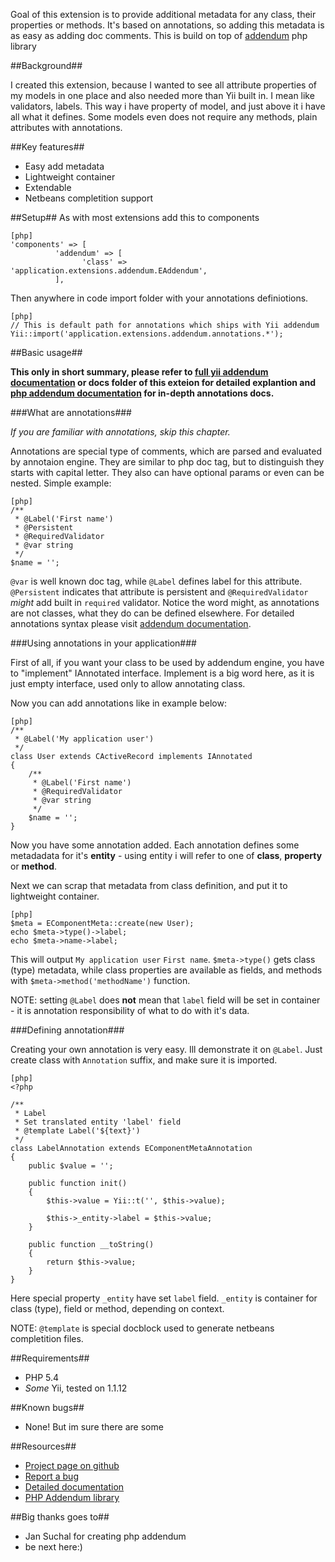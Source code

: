 Goal of this extension is to provide additional metadata for any class, their properties or methods.
It's based on annotations, so adding this metadata is as easy as adding doc comments. This is build on top of [addendum](http://code.google.com/p/addendum/) php library

##Background##

I created this extension, because I wanted to see all attribute properties of my models in one place and also needed more than Yii built in. I mean like validators, labels. This way i have property of model, and just above it i have all what it defines. Some models even does not require any methods, plain attributes with annotations.

##Key features##

* Easy add metadata
* Lightweight container
* Extendable
* Netbeans completition support

##Setup##
As with most extensions add this to components
~~~
[php]
'components' => [
		  'addendum' => [
				'class' => 'application.extensions.addendum.EAddendum',
		  ],
~~~
Then anywhere in code import folder with your annotations definiotions.
~~~
[php]
// This is default path for annotations which ships with Yii addendum
Yii::import('application.extensions.addendum.annotations.*');
~~~

##Basic usage##

**This only in short summary, please refer to [full yii addendum documentation](http://maslosoft.com/en/yii-addendum/) or docs folder of this exteion for detailed explantion and [php addendum documentation](http://code.google.com/p/addendum/w/list) for in-depth annotations docs.**

###What are annotations###

*If you are familiar with annotations, skip this chapter.*

Annotations are special type of comments, which are parsed and evaluated by annotaion engine. They are similar to php doc tag, but to distinguish they starts with capital letter. They also can have optional params or even can be nested. Simple example:
~~~
[php]
/**
 * @Label('First name')
 * @Persistent
 * @RequiredValidator
 * @var string
 */
$name = '';
~~~
`@var` is well known doc tag, while `@Label` defines label for this attribute. `@Persistent` indicates that attribute is persistent and `@RequiredValidator` *might* add built in `required` validator. Notice the word might, as annotations are not classes, what they do can be defined elsewhere. For detailed annotations syntax please visit [addendum documentation](http://code.google.com/p/addendum/wiki/ShortTutorialByExample).

###Using annotations in your application###

First of all, if you want your class to be used by addendum engine, you have to "implement" IAnnotated interface. Implement is a big word here, as it is just empty interface, used only to allow annotating class.

Now you can add annotations like in example below:

~~~
[php]
/**
 * @Label('My application user')
 */
class User extends CActiveRecord implements IAnnotated
{
	/**
	 * @Label('First name')
	 * @RequiredValidator
	 * @var string
	 */
	$name = '';
}
~~~

Now you have some annotation added. Each annotation defines some metadadata for it's **entity** - using entity i will refer to one of **class**, **property** or **method**.

Next we can scrap that metadata from class definition, and put it to lightweight container.

~~~
[php]
$meta = EComponentMeta::create(new User);
echo $meta->type()->label;
echo $meta->name->label;
~~~

This will output `My application user` `First name`.
`$meta->type()` gets class (type) metadata, while class properties are available as fields, and methods with `$meta->method('methodName')` function.

NOTE: setting `@Label` does **not** mean that `label` field will be set in container - it is annotation responsibility of what to do with it's data.

###Defining annotation###

Creating your own annotation is very easy. Ill demonstrate it on `@Label`. Just create class with `Annotation` suffix, and make sure it is imported.

~~~
[php]
<?php

/**
 * Label
 * Set translated entity 'label' field
 * @template Label('${text}')
 */
class LabelAnnotation extends EComponentMetaAnnotation
{
	public $value = '';

	public function init()
	{
		$this->value = Yii::t('', $this->value);

		$this->_entity->label = $this->value;
	}

	public function __toString()
	{
		return $this->value;
	}
}
~~~

Here special property `_entity` have set `label` field. `_entity` is container for class (type), field or method, depending on context. 

NOTE: `@template` is special docblock used to generate netbeans completition files.


##Requirements##
* PHP 5.4
* *Some* Yii, tested on 1.1.12

##Known bugs##
* None! But im sure there are some

##Resources##
* [Project page on github](https://github.com/Maslosoft/Yii-addendum)
* [Report a bug](https://github.com/Maslosoft/Yii-addendum/issues)
* [Detailed documentation](http://maslosoft.com/en/yii-addendum/)
* [PHP Addendum library](http://code.google.com/p/addendum/)

##Big thanks goes to##
* Jan Suchal for creating php addendum
* be next here:)